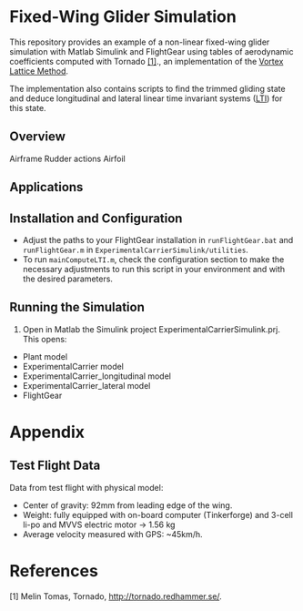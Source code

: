 # Fixed-Wing Glider Simulation

This repository provides an example of a non-linear fixed-wing glider simulation with Matlab Simulink and FlightGear using tables of aerodynamic coefficients computed with Tornado [[1]](#tornado)., an implementation of the [Vortex Lattice Method](https://en.wikipedia.org/wiki/Vortex_lattice_method). 

The implementation also contains scripts to find the trimmed gliding state and deduce longitudinal and lateral linear time invariant systems ([LTI](https://en.wikipedia.org/wiki/Linear_time-invariant_theory)) for this state.

## Overview

Airframe
Rudder actions
Airfoil

## Applications


## Installation and Configuration

* Adjust the paths to your FlightGear installation in `runFlightGear.bat` and `runFlightGear.m` in `ExperimentalCarrierSimulink/utilities`.
* To run `mainComputeLTI.m`, check the configuration section to make the necessary adjustments to run this script in your environment and with the desired parameters.

## Running the Simulation

1. Open in Matlab the Simulink project ExperimentalCarrierSimulink.prj. This opens:
  * Plant model
  * ExperimentalCarrier model
  * ExperimentalCarrier_longitudinal model
  * ExperimentalCarrier_lateral model
  * FlightGear

# Appendix

## Test Flight Data

Data from test flight with physical model:

* Center of gravity: 92mm from leading edge of the wing.
* Weight: fully equipped with on-board computer (Tinkerforge) and 3-cell li-po and MVVS electric motor -> 1.56 kg
* Average velocity measured with GPS: ~45km/h.

# References

[1] <a name="tornado"></a> Melin Tomas, Tornado, http://tornado.redhammer.se/.
